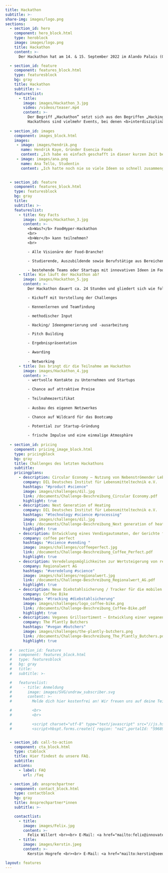 ```yaml
---
title: Hackathon
subtitle: >-
share-img: images/logo.png
sections:
  - section_id: hero
    component: hero_block.html
    type: heroblock
    image: images/logo.png
    title: Hackathon
    content: >-
      Der Hackathon hat am 14. & 15. September 2022 im Alando Palais (Osnabrück) stattgefunden.

  - section_id: feature
    component: features_block.html
    type: featuresblock
    bg: gray
    title: Hackathon
    subtitle: >-
    featureslist:
      - title:
        image: images/Hackathon_3.jpg
        video: /videos/teaser.mp4
        content: >-
          Der Begriff „Hackathon” setzt sich aus den Begriffen „Hacking” und „Marathon” zusammen. Die Verwendung des Begriffs „Hacking” ist dabei spielerisch gemeint und bezieht sich nicht auf kriminelle Cyberaktivitäten.
          Hackathons sind vielmehr Events, bei denen <b>interdisziplinäre Teams</b> in <b>kurzer Zeit</b> kollaborativ <b>Lösungen für praxisrelevante Herausforderungen</b> der Industrie und Wirtschaft erarbeiten. Beim FoodHyper-Hackathon handelt es sich um Herausforderungen, die speziell aus dem <b>Lebensmittelbereich</b> kommen.
  
  - section_id: images
    component: images_block.html
    images:
     - image: images/hendrik.png
       name: Hendrik Kaye, Gründer Esencia Foods
       content: „Ich habe es einfach geschafft in dieser kurzen Zeit bei dem Hackathon von Donnerstag auf Freitag die Arbeit mit einem Team von 5 Leuten zu schaffen, die ich sonst alleine gerade so in einer Woche schaffe!"
     - image: images/ana.png
       name: Ana Tello, Studentin
       content: „Ich hatte noch nie so viele Ideen so schnell zusammengebracht und am Ende so ein tolles Ergebnis bekommen. Ich denke, man sollte auf jeden Fall mitmachen, um einfach die Erfahrung zu sammeln. Ich finde, die Erfahrung ist das wichtigste im Berufsleben von jungen Menschen.“
  

  - section_id: feature
    component: features_block.html
    type: featuresblock
    bg: gray
    title:
    subtitle: >-
    featureslist:
      - title: Key Facts
        image: images/Hackathon_3.jpg
        content: >-
          <b>Was?</b> FoodHyper-Hackathon
          <br>
          <b>Wer</b> kann teilnehmen? 
          <br>

          - Alle Visionäre der Food-Branche!

          - Studierende, Auszubildende sowie Berufstätige aus Bereichen wie Lebensmitteltechnik, Prozessmanagement, Informatik, BWL, u.v.m.

          - bestehende Teams oder Startups mit innovativen Ideen im Food(Tech)-Bereich mit eigener Challenge
      - title: Wie läuft der Hackathon ab?
        image: images/Hackathon_5.jpg
        content: >-
          Der Hackathon dauert ca. 24 Stunden und gliedert sich wie folgt:

          - Kickoff mit Vorstellung der Challenges

          - Kennenlernen und Teamfindung

          - methodischer Input

          - Hacking/ Ideengenerierung und -ausarbeitung

          - Pitch Building

          - Ergebnispräsentation

          - Awarding
  
          - Networking
      - title: Das bringt dir die Teilnahme am Hackathon
        image: images/Hackathon_4.jpg
        content: >-
          - wertvolle Kontakte zu Unternehmen und Startups

          - Chance auf attraktive Preise
          
          - Teilnahmezertifikat
          
          - Ausbau des eigenen Netzwerkes

          - Chance auf Wildcard für das Bootcamp

          - Potential zur Startup-Gründung
          
          - frische Impulse und eine einmalige Atmosphäre
          
  - section_id: pricing
    component: pricing_image_block.html
    type: pricingblock
    bg: gray
    title: Challenges des letzten Hackathons
    subtitle:
    pricingplans:
      - description: Circular Economy – Nutzung von Nebenströmender Lebensmittelwertschöpfungskette
        company: DIL Deutsches Institut für Lebensmitteltechnik e.V.
        hashtags: "#product #science"
        image: images/challenges/dil.jpg
        link: /documents/Challenge-Beschreibung_Circular Economy.pdf
        highlight: true
      - description: Next Generation of Heating
        company: DIL Deutsches Institut für Lebensmitteltechnik e.V.
        hashtags: "#technology #science #processing"
        image: images/challenges/dil.jpg
        link: /documents/Challenge-Beschreibung_Next generation of heating.pdf
        highlight: true
      - description: Entwicklung eines Vendingautomaten, der Gerichte frisch zubereitet, sowie dessen Integration in das bestehende Vendingportfolio von coffee perfect
        company: coffee perfect
        hashtags: "#science #vending "
        image: images/challenges/coffeeperfect.jpg
        link: /documents/Challenge-Beschreibung_Coffee_Perfect.pdf
        highlight: true
      - description: Veredelungsmöglichkeiten zur Wertsteigerung von regionalen landschaftlichen Rohprodukten durch regionale Verarbeitungs- und Produktionsansätze
        company: Regionalwert AG
        hashtags: "#veredelung #science"
        image: images/challenges/regionalwert.jpg
        link: /documents/Challenge-Beschreibung_Regionalwert_AG.pdf
        highlight: true
      - description: Neue Diebstahlsicherung / Tracker für die mobilen Coffee-Bikes (weltweit)
        company: Coffee Bike
        hashtags: "#tracking #diebstahlsicherung"
        image: images/challenges/logo_coffee-bike.png
        link: /documents/Challenge-Beschreibung_Coffee-Bike.pdf
        highlight: true
      - description: Veganes Grillsortiment – Entwicklung einer veganen Fleischalternative für die Grillsaison
        company: The Plantly Butchers
        hashtags: "#vegan #butchers"
        image: images/challenges/the-plantly-butchers.png
        link: /documents/Challenge-Beschreibung_The_Plantly_Butchers.pdf
        highlight: true
      
  # - section_id: feature
  #   component: features_block.html
  #   type: featuresblock
  #   bg: gray
  #   title:
  #   subtitle: >-

  #   featureslist:
  #     - title: Anmeldung
  #       image: images/SVG/undraw_subscriber.svg
  #       content: >-
  #         Melde dich hier kostenfrei an! Wir freuen uns auf deine Teilnahme.

  #         <br>
  #         <br>

  #         <script charset="utf-8" type="text/javascript" src="//js.hsforms.net/forms/v2.js"></script>
  #         <script>hbspt.forms.create({ region: "na1",portalId: "5968998",formId: "fc5a7e2b-5a8d-4fc5-a8a7-07ddd7261fef" });</script>


  - section_id: call-to-action
    component: cta_block.html
    type: ctablock
    title: Hier findest du unsere FAQ.
    subtitle:
    actions:
      - label: FAQ
        url: /faq

  - section_id: ansprechpartner
    component: contact_block.html
    type: contactblock
    bg: gray
    title: Ansprechpartner*innen
    subtitle: >-

    contactlist:
      - title:
        image: images/Felix.jpg
        content: >-
          Felix Willert <br><br> E-Mail: <a href="mailto:felix@innovate-os.de">felix@innovate-os.de </a><br><br> Tel.: 01579 2377036
      - title:
        image: images/kerstin.jpeg
        content: >-
          Kerstin Hogrefe <br><br> E-Mail: <a href="mailto:kerstin@seedhouse.de ">kerstin@seedhouse.de  </a> <br><br> Tel.: 0151 67965973

layout: features
---
```

